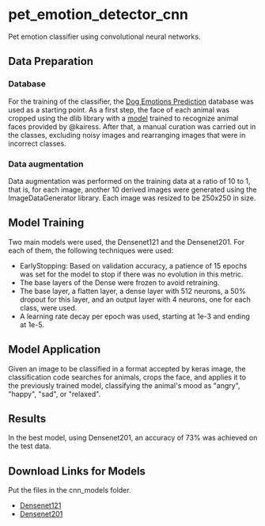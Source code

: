 # pet_emotion_detector_cnn

Pet emotion classifier using convolutional neural networks.

## Data Preparation
### Database
For the training of the classifier, the [Dog Emotions Prediction](https://www.kaggle.com/datasets/devzohaib/dog-emotions-prediction?resource=download) database was used as a starting point.
As a first step, the face of each animal was cropped using the dlib library with a [model](https://github.com/kairess/dog_face_detector) trained to recognize animal faces provided by @kairess. After that, a manual curation was carried out in the classes, excluding noisy images and rearranging images that were in incorrect classes.

### Data augmentation
Data augmentation was performed on the training data at a ratio of 10 to 1, that is, for each image, another 10 derived images were generated using the ImageDataGenerator library. Each image was resized to be 250x250 in size.

## Model Training
Two main models were used, the Densenet121 and the Densenet201. For each of them, the following techniques were used:

- EarlyStopping: Based on validation accuracy, a patience of 15 epochs was set for the model to stop if there was no evolution in this metric.
- The base layers of the Dense were frozen to avoid retraining.
- The base layer, a flatten layer, a dense layer with 512 neurons, a 50% dropout for this layer, and an output layer with 4 neurons, one for each class, were used.
- A learning rate decay per epoch was used, starting at 1e-3 and ending at 1e-5.

## Model Application
Given an image to be classified in a format accepted by keras image, the classification code searches for animals, crops the face, and applies it to the previously trained model, classifying the animal's mood as "angry", "happy", "sad", or "relaxed".

## Results
In the best model, using Densenet201, an accuracy of 73% was achieved on the test data.

## Download Links for Models
Put the files in the cnn_models folder.
- [Densenet121](https://1drv.ms/u/s!Agbyu4vkkajhhoEEZDRzJ4Dpa0QZdQ?e=psHgI4)
- [Densenet201](https://1drv.ms/u/s!Agbyu4vkkajhhoEFmxO5TiOi2zmkdA?e=t8RrmM)
